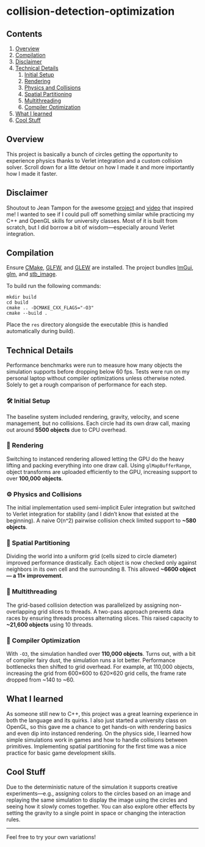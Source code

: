 # collision-detection-optimization

## Contents

1. [Overview](#overview)
2. [Compilation](#compilation)
3. [Disclaimer](#disclaimer)
4. [Technical Details](#technical-details)
	1. [Initial Setup](#-initial-setup)
	2. [Rendering](#-rendering)
	3. [Physics and Collisions](#-physics-and-collisions)
	4. [Spatial Partitioning](#-spatial-partitioning)
	5. [Multithreading](#-multithreading)
	6. [Compiler Optimization](#-compiler-optimization)
5. [What I learned](#what-i-learned)
6. [Cool Stuff](#cool-stuff)

## Overview

This project is basically a bunch of circles getting the opportunity to experience physics thanks to Verlet integration and a custom collision solver. Scroll down for a litte detour on how I made it and more importantly how I made it faster.

## Disclaimer

Shoutout to Jean Tampon for the awesome [project](https://github.com/johnBuffer/VerletSFML-Multithread) and [video](https://youtu.be/9IULfQH7E90?si=OxRCw2NqhMKmwj62) that inspired me! I wanted to see if I could pull off something similar while practicing my C++ and OpenGL skills for university classes. Most of it is built from scratch, but I did borrow a bit of wisdom—especially around Verlet integration.

## Compilation

Ensure [CMake](https://cmake.org), [GLFW](https://www.glfw.org), and [GLEW](https://glew.sourceforge.net) are installed. The project bundles [ImGui](https://github.com/ocornut/imgui), [glm](https://github.com/g-truc/glm), and [stb_image](https://github.com/nothings/stb/blob/master/stb_image.h).

To build run the following commands:

	mkdir build
	cd build
	cmake .. -DCMAKE_CXX_FLAGS="-O3"
	cmake --build .

Place the `res` directory alongside the executable (this is handled automatically during build).

## Technical Details

Performance benchmarks were run to measure how many objects the simulation supports before dropping below 60 fps. Tests were run on my personal laptop without compiler optimizations unless otherwise noted. Solely to get a rough comparison of performance for each step.

### 🛠️ Initial Setup

The baseline system included rendering, gravity, velocity, and scene management, but no collisions. Each circle had its own draw call, maxing out around **5500 objects** due to CPU overhead.

### 🎨 Rendering

Switching to instanced rendering allowed letting the GPU do the heavy lifting and packing everything into one draw call. Using `glMapBufferRange`, object transforms are uploaded efficiently to the GPU, increasing support to over **100,000 objects**.

### ⚙️ Physics and Collisions

The initial implementation used semi-implicit Euler integration but switched to Verlet integration for stability (and I didn’t know that existed at the beginning). A naive O(n^2) pairwise collision check limited support to **\~580 objects**.

### 🧩 Spatial Partitioning

Dividing the world into a uniform grid (cells sized to circle diameter) improved performance drastically. Each object is now checked only against neighbors in its own cell and the surrounding 8. This allowed **\~6600 object — a 11× improvement**.

### 🧵 Multithreading

The grid-based collision detection was parallelized by assigning non-overlapping grid slices to threads. A two-pass approach prevents data races by ensuring threads process alternating slices. This raised capacity to **\~21,600 objects** using 10 threads.

### 🚀 Compiler Optimization

With `-O3`, the simulation handled over **110,000 objects**. Turns out, with a bit of compiler fairy dust, the simulation runs a lot better. Performance bottlenecks then shifted to grid overhead. For example, at 110,000 objects, increasing the grid from 600×600 to 620×620 grid cells, the frame rate dropped from ~140 to ~60.

## What I learned

As someone still new to C++, this project was a great learning experience in both the language and its quirks. I also just started a university class on OpenGL, so this gave me a chance to get hands-on with rendering basics and even dip into instanced rendering. On the physics side, I learned how simple simulations work in games and how to handle collisions between primitives. Implementing spatial partitioning for the first time was a nice practice for basic game development skills.

## Cool Stuff

Due to the deterministic nature of the simulation it supports creative experiments—e.g., assigning colors to the circles based on an image and replaying the same simulation to display the image using the circles and seeing how it slowly comes together.
You can also explore other effects by setting the gravity to a single point in space or changing the interaction rules.

---

Feel free to try your own variations!

